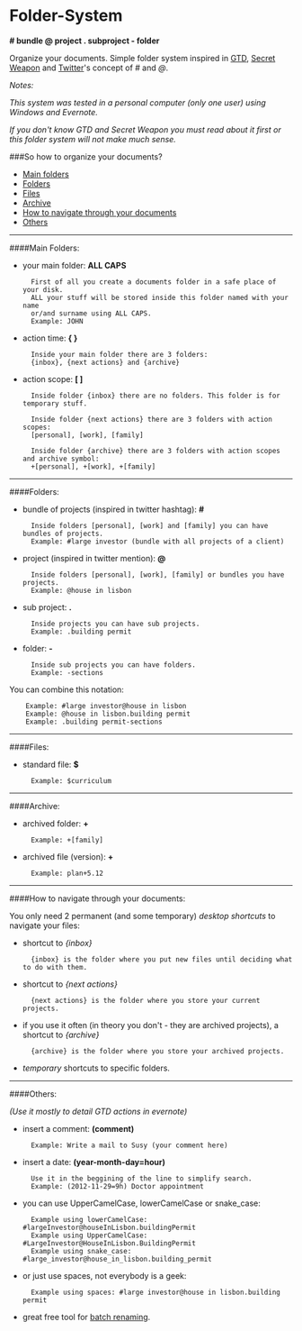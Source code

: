 Folder-System
=============
**# bundle @ project . subproject - folder**

Organize your documents. Simple folder system inspired in [GTD](http://en.wikipedia.org/wiki/Getting_Things_Done), [Secret Weapon](http://www.thesecretweapon.org/media/Manifesto/The-Secret-Weapon-Manifesto.pdf) and [Twitter](https://twitter.com/)'s concept of *#* and *@*. 

*Notes:*

*This system was tested in a personal computer (only one user) using Windows and Evernote.*

*If you don't know GTD and Secret Weapon you must read about it first or this folder system will not make much sense.*

###So how to organize your documents?

- [Main folders](#main-folders)
- [Folders](#folders)
- [Files](#files)
- [Archive](#archive)
- [How to navigate through your documents](#how-to-navigate-through-your-documents)
- [Others](#others)

---
####Main Folders:

- your main folder: **ALL CAPS**

        First of all you create a documents folder in a safe place of your disk.
        ALL your stuff will be stored inside this folder named with your name 
        or/and surname using ALL CAPS.
        Example: JOHN

- action time: **{ }**
    
        Inside your main folder there are 3 folders:
        {inbox}, {next actions} and {archive}
    
- action scope: **[ ]** 
    
        Inside folder {inbox} there are no folders. This folder is for temporary stuff.

        Inside folder {next actions} there are 3 folders with action scopes:
        [personal], [work], [family]
    
        Inside folder {archive} there are 3 folders with action scopes and archive symbol: 
        +[personal], +[work], +[family]

---
####Folders:

- bundle of projects (inspired in twitter hashtag): **#**
    
        Inside folders [personal], [work] and [family] you can have bundles of projects. 
        Example: #large investor (bundle with all projects of a client) 

- project (inspired in twitter mention): **@**
    	
    	Inside folders [personal], [work], [family] or bundles you have projects. 
        Example: @house in lisbon

- sub project: **.**
    	
    	Inside projects you can have sub projects.
        Example: .building permit

- folder: **-**
    	
    	Inside sub projects you can have folders.
        Example: -sections

You can combine this notation:

        Example: #large investor@house in lisbon
        Example: @house in lisbon.building permit
        Example: .building permit-sections

---
####Files:

- standard file: **$**
    
        Example: $curriculum
    
---
####Archive:

- archived folder: **+**
    
        Example: +[family]

- archived file (version): **+**
    
        Example: plan+5.12

---
####How to navigate through your documents:

You only need 2 permanent (and some temporary) *desktop shortcuts* to navigate your files: 
		
- shortcut to *{inbox}*

		{inbox} is the folder where you put new files until deciding what to do with them.
		
- shortcut to *{next actions}*

		{next actions} is the folder where you store your current projects.

- if you use it often (in theory you don't - they are archived projects), a shortcut to *{archive}*

		{archive} is the folder where you store your archived projects.

- *temporary* shortcuts to specific folders.

---    
####Others: 

*(Use it mostly to detail GTD actions in evernote)*

- insert a comment: **(comment)**
    
        Example: Write a mail to Susy (your comment here)

- insert a date: **(year-month-day=hour)**
    
        Use it in the beggining of the line to simplify search.
        Example: (2012-11-29=9h) Doctor appointment
        
- you can use UpperCamelCase, lowerCamelCase or snake_case: 
    
        Example using lowerCamelCase: #largeInvestor@houseInLisbon.buildingPermit
        Example using UpperCamelCase: #LargeInvestor@HouseInLisbon.BuildingPermit
        Example using snake_case: #large_investor@house_in_lisbon.building_permit

- or just use spaces, not everybody is a geek:

        Example using spaces: #large investor@house in lisbon.building permit

- great free tool for [batch renaming](http://www.bulkrenameutility.co.uk/Screenshots.php).